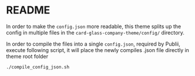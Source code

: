 # README

In order to make the `config.json` more readable, this theme splits up the config in multiple files in the
`card-glass-company-theme/config/` directory.

In order to compile the files into a single `config.json`, required by Publii, execute following script, it will place
the newly compiles .json file directly in theme root folder

```bash
./compile_config_json.sh
```